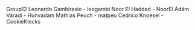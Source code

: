 Group12
Leonardo Gambirasio - leogambi
Noor El Haddad - NoorEl
Ádám Váradi - Hunvadam
Mathias Peuch - matpeu
Cedrico Knoesel - CookieKlecks